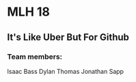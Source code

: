 # MLH 18

## It's Like Uber But For Github

### Team members:

Isaac Bass
Dylan Thomas
Jonathan Sapp